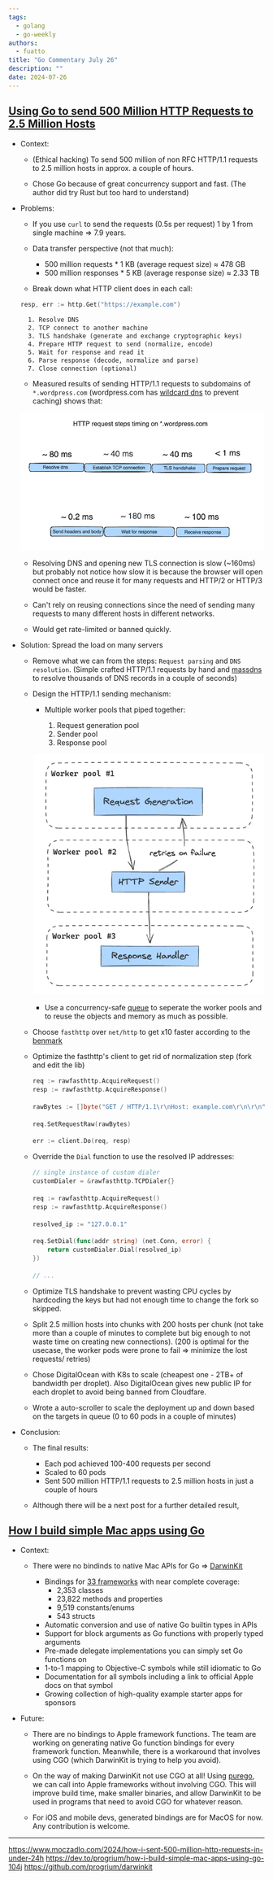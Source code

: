 ```yaml
---
tags:
  - golang
  - go-weekly
authors:
  - fuatto
title: "Go Commentary July 26"
description: ""
date: 2024-07-26
---
```

## [Using Go to send 500 Million HTTP Requests to 2.5 Million Hosts](https://www.moczadlo.com/2024/how-i-sent-500-million-http-requests-in-under-24h)

- Context: 
    - (Ethical hacking) To send 500 million of non RFC HTTP/1.1 requests to 2.5 million hosts in approx. a couple of hours.

    - Chose Go because of great concurrency support and fast. (The author did try Rust but too hard to understand)

- Problems:
    - If you use `curl` to send the requests (0.5s per request) 1 by 1 from single machine => 7.9 years.

    - Data transfer perspective (not that much):
        - 500 million requests * 1 KB (average request size) ≈ 478 GB
        - 500 million responses * 5 KB (average response size) ≈ 2.33 TB

    - Break down what HTTP client does in each call:

    ```go
    resp, err := http.Get("https://example.com")
    ``` 

        1. Resolve DNS
        2. TCP connect to another machine
        3. TLS handshake (generate and exchange cryptographic keys)
        4. Prepare HTTP request to send (normalize, encode)
        5. Wait for response and read it
        6. Parse response (decode, normalize and parse)
        7. Close connection (optional)



    - Measured results of sending HTTP/1.1 requests to subdomains of `*.wordpress.com` (wordpress.com has [wildcard dns](https://en.wikipedia.org/wiki/Wildcard_DNS_record) to prevent caching) shows that:

    ![](assets/http-request-timings.webp)

    - Resolving DNS and opening new TLS connection is slow (~160ms) but probably not notice how slow it is because the browser will open connect once and reuse it for many requests and HTTP/2 or HTTP/3 would be faster.

    - Can't rely on reusing connections since the need of sending many requests to many different hosts in different networks.

    - Would get rate-limited or banned quickly.

- Solution:
    Spread the load on many servers

    - Remove what we can from the steps: `Request parsing` and `DNS resolution`. (Simple crafted HTTP/1.1 requests by hand and [massdns](https://github.com/blechschmidt/massdns) to resolve thousands of DNS records in a couple of seconds)

    - Design the HTTP/1.1 sending mechanism:
        
        - Multiple worker pools that piped together:

            1. Request generation pool
            2. Sender pool
            3. Response pool

        ![](assets/cannon-diagram.webp)

        - Use a concurrency-safe [queue](https://github.com/enriquebris/goconcurrentqueue) to seperate the worker pools and to reuse the objects and memory as much as possible.
    
    - Choose `fasthttp` over `net/http` to get x10 faster according to the [benmark](https://github.com/valyala/fasthttp?tab=readme-ov-file#http-client-comparison-with-nethttp)

    - Optimize the fasthttp's client to get rid of normalization step (fork and edit the lib)

        ```go
        req := rawfasthttp.AcquireRequest()
        resp := rawfasthttp.AcquireResponse()

        rawBytes := []byte("GET / HTTP/1.1\r\nHost: example.com\r\n\r\n")

        req.SetRequestRaw(rawBytes)

        err := client.Do(req, resp)
        ```
    
    - Override the `Dial` function to use the resolved IP addresses:

        ```go
        // single instance of custom dialer
        customDialer = &rawfasthttp.TCPDialer{}

        req := rawfasthttp.AcquireRequest()
        resp := rawfasthttp.AcquireResponse()

        resolved_ip := "127.0.0.1"

        req.SetDial(func(addr string) (net.Conn, error) {
            return customDialer.Dial(resolved_ip)
        })

        // ...
        ```
    
    - Optimize TLS handshake to prevent wasting CPU cycles by hardcoding the keys but had not enough time to change the fork so skipped.

    - Split 2.5 million hosts into chunks with 200 hosts per chunk (not take more than a couple of minutes to complete but big enough to not waste time on creating new connections). (200 is optimal for the usecase, the worker pods were prone to fail => minimize the lost requests/ retries)

    - Chose DigitalOcean with K8s to scale (cheapest one - 2TB+ of bandwidth per droplet). Also DigitalOcean gives new public IP for each droplet to avoid being banned from Cloudfare.

    - Wrote a auto-scroller to scale the deployment up and down based on the targets in queue (0 to 60 pods in a couple of minutes)

- Conclusion:

    - The final results:
        - Each pod achieved 100-400 requests per second
        - Scaled to 60 pods
        - Sent 500 million HTTP/1.1 requests to 2.5 million hosts in just a couple of hours

    - Although there will be a next post for a further detailed result, 
    

## [How I build simple Mac apps using Go](https://dev.to/progrium/how-i-build-simple-mac-apps-using-go-104j)

- Context:

    - There were no bindinds to native Mac APIs for Go => [DarwinKit](https://github.com/progrium/darwinkit)

        - Bindings for [33 frameworks](https://pkg.go.dev/github.com/progrium/darwinkit/macos@main#section-directories) with near complete coverage:
            - 2,353 classes
            - 23,822 methods and properties
            - 9,519 constants/enums
            - 543 structs
        - Automatic conversion and use of native Go builtin types in APIs
        - Support for block arguments as Go functions with properly typed arguments
        - Pre-made delegate implementations you can simply set Go functions on
        - 1-to-1 mapping to Objective-C symbols while still idiomatic to Go
        - Documentation for all symbols including a link to official Apple docs on that symbol
        - Growing collection of high-quality example starter apps for sponsors


- Future:
    
    - There are no bindings to Apple framework functions. The team are working on generating native Go function bindings for every framework function. Meanwhile, there is a workaround that involves using CGO (which DarwinKit is trying to help you avoid).

    - On the way of making DarwinKit not use CGO at all! Using [purego](https://github.com/ebitengine/purego), we can call into Apple frameworks without involving CGO. This will improve build time, make smaller binaries, and allow DarwinKit to be used in programs that need to avoid CGO for whatever reason.

    - For iOS and mobile devs, generated bindings are for MacOS for now. Any contribution is welcome.

---
https://www.moczadlo.com/2024/how-i-sent-500-million-http-requests-in-under-24h
https://dev.to/progrium/how-i-build-simple-mac-apps-using-go-104j
https://github.com/progrium/darwinkit